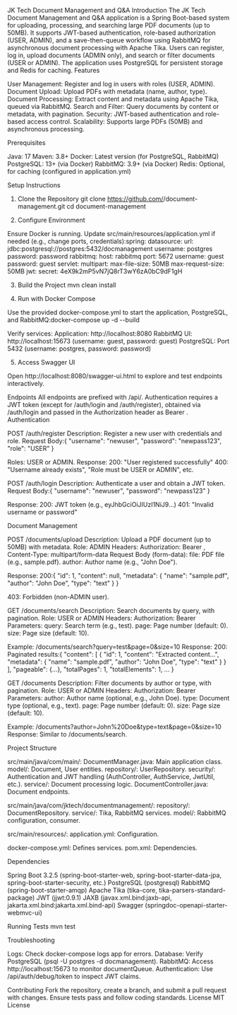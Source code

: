 JK Tech Document Management and Q&A
Introduction
The JK Tech Document Management and Q&A application is a Spring Boot-based system for uploading, processing, and searching large PDF documents (up to 50MB). It supports JWT-based authentication, role-based authorization (USER, ADMIN), and a save-then-queue workflow using RabbitMQ for asynchronous document processing with Apache Tika. Users can register, log in, upload documents (ADMIN only), and search or filter documents (USER or ADMIN). The application uses PostgreSQL for persistent storage and Redis for caching.
Features

User Management: Register and log in users with roles (USER, ADMIN).
Document Upload: Upload PDFs with metadata (name, author, type).
Document Processing: Extract content and metadata using Apache Tika, queued via RabbitMQ.
Search and Filter: Query documents by content or metadata, with pagination.
Security: JWT-based authentication and role-based access control.
Scalability: Supports large PDFs (50MB) and asynchronous processing.

Prerequisites

Java: 17
Maven: 3.8+
Docker: Latest version (for PostgreSQL, RabbitMQ)
PostgreSQL: 13+ (via Docker)
RabbitMQ: 3.9+ (via Docker)
Redis: Optional, for caching (configured in application.yml)

Setup Instructions
1. Clone the Repository
git clone https://github.com/<your-username>/document-management.git
cd document-management

2. Configure Environment

Ensure Docker is running.
Update src/main/resources/application.yml if needed (e.g., change ports, credentials):spring:
  datasource:
    url: jdbc:postgresql://postgres:5432/docmanagement
    username: postgres
    password: password
  rabbitmq:
    host: rabbitmq
    port: 5672
    username: guest
    password: guest
  servlet:
    multipart:
      max-file-size: 50MB
      max-request-size: 50MB
jwt:
  secret: 4eX9k2mP5vN7jQ8rT3wY6zA0bC9dF1gH



3. Build the Project
mvn clean install

4. Run with Docker Compose

Use the provided docker-compose.yml to start the application, PostgreSQL, and RabbitMQ:docker-compose up -d --build


Verify services:
Application: http://localhost:8080
RabbitMQ UI: http://localhost:15673 (username: guest, password: guest)
PostgreSQL: Port 5432 (username: postgres, password: password)



5. Access Swagger UI

Open http://localhost:8080/swagger-ui.html to explore and test endpoints interactively.

Endpoints
All endpoints are prefixed with /api/. Authentication requires a JWT token (except for /auth/login and /auth/register), obtained via /auth/login and passed in the Authorization header as Bearer <token>.
Authentication

POST /auth/register
Description: Register a new user with credentials and role.
Request Body:{
  "username": "newuser",
  "password": "newpass123",
  "role": "USER"
}


Roles: USER or ADMIN.
Response:
200: "User registered successfully"
400: "Username already exists", "Role must be USER or ADMIN", etc.




POST /auth/login
Description: Authenticate a user and obtain a JWT token.
Request Body:{
  "username": "newuser",
  "password": "newpass123"
}


Response:
200: JWT token (e.g., eyJhbGciOiJIUzI1NiJ9...)
401: "Invalid username or password"





Document Management

POST /documents/upload
Description: Upload a PDF document (up to 50MB) with metadata.
Role: ADMIN
Headers: Authorization: Bearer <token>, Content-Type: multipart/form-data
Request Body (form-data):
file: PDF file (e.g., sample.pdf).
author: Author name (e.g., "John Doe").


Response:
200:{
  "id": 1,
  "content": null,
  "metadata": {
    "name": "sample.pdf",
    "author": "John Doe",
    "type": "text"
  }
}


403: Forbidden (non-ADMIN user).




GET /documents/search
Description: Search documents by query, with pagination.
Role: USER or ADMIN
Headers: Authorization: Bearer <token>
Parameters:
query: Search term (e.g., test).
page: Page number (default: 0).
size: Page size (default: 10).


Example: /documents/search?query=test&page=0&size=10
Response:
200: Paginated results:{
  "content": [
    {
      "id": 1,
      "content": "Extracted content...",
      "metadata": {
        "name": "sample.pdf",
        "author": "John Doe",
        "type": "text"
      }
    }
  ],
  "pageable": {...},
  "totalPages": 1,
  "totalElements": 1,
  ...
}






GET /documents
Description: Filter documents by author or type, with pagination.
Role: USER or ADMIN
Headers: Authorization: Bearer <token>
Parameters:
author: Author name (optional, e.g., John Doe).
type: Document type (optional, e.g., text).
page: Page number (default: 0).
size: Page size (default: 10).


Example: /documents?author=John%20Doe&type=text&page=0&size=10
Response: Similar to /documents/search.



Project Structure

src/main/java/com/main/:
DocumentManager.java: Main application class.
model/: Document, User entities.
repository/: UserRepository.
security/: Authentication and JWT handling (AuthController, AuthService, JwtUtil, etc.).
service/: Document processing logic.
DocumentController.java: Document endpoints.


src/main/java/com/jktech/documentmanagement/:
repository/: DocumentRepository.
service/: Tika, RabbitMQ services.
model/: RabbitMQ configuration, consumer.


src/main/resources/:
application.yml: Configuration.


docker-compose.yml: Defines services.
pom.xml: Dependencies.

Dependencies

Spring Boot 3.2.5 (spring-boot-starter-web, spring-boot-starter-data-jpa, spring-boot-starter-security, etc.)
PostgreSQL (postgresql)
RabbitMQ (spring-boot-starter-amqp)
Apache Tika (tika-core, tika-parsers-standard-package)
JWT (jjwt:0.9.1)
JAXB (javax.xml.bind:jaxb-api, jakarta.xml.bind:jakarta.xml.bind-api)
Swagger (springdoc-openapi-starter-webmvc-ui)

Running Tests
mvn test

Troubleshooting

Logs: Check docker-compose logs app for errors.
Database: Verify PostgreSQL (psql -U postgres -d docmanagement).
RabbitMQ: Access http://localhost:15673 to monitor documentQueue.
Authentication: Use /api/auth/debug/token to inspect JWT claims.

Contributing
Fork the repository, create a branch, and submit a pull request with changes. Ensure tests pass and follow coding standards.
License
MIT License
